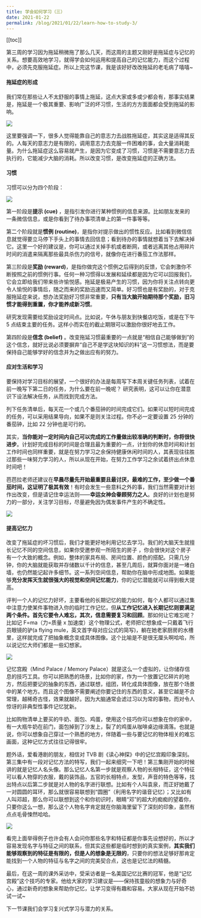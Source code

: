 ```yaml
---
title: 学会如何学习（三）
date: 2021-01-22
permalink: /blog/2021/01/22/learn-how-to-study-3/
---
```


[[toc]]

第三周的学习因为拖延稍微拖了那么几天，而这周的主题又刚好是拖延症与记忆的关系。想要高效地学习，就得学会如何运用和提高自己的记忆能力，而这个过程中，必须先克服拖延症。所以上完这节课，我是该好好改改拖延的老毛病了嘻嘻~

#### 拖延症的形成

我们常在那些让人不太舒服的事情上拖延，这点大家或多或少都会有，那事实结果是，拖延是一个极其重要、影响广泛的坏习惯，生活的方方面面都会受到拖延的影响。

![](/images/learn3/1.jpg)

这里要强调一下，很多人觉得能靠自己的意志力去战胜拖延症，其实这是适得其反的。人每天的意志力是有限的，调用意志力去克服一件困难的事，会大量消耗能量。为什么拖延症这么容易就产生，是因为它变成了习惯，习惯是不需要意志力去执行的，它能减少大脑的消耗。所以改变习惯，是改变拖延症的正确方法。

#### 习惯

习惯可以分为四个阶段：

![](/images/learn3/2.jpg)

第一阶段是**提示 (cue)** ，是指引发你进行某种惯例的信息来源。比如朋友发来的一条微信信息，或是你看到了待办事项清单上的第一件事等等。

第二个阶段就是**惯例 (routine)**，是指你对提示做出的惯性反应。比如看到微信信息就觉得要立马停下手头上的事情去回信息；看到待办的事情就想着当下去解决掉它。这里一个好的建议是，你可以通过关掉手机或者断网，或者远离其他占用碎片时间的消遣来隔离那些最具杀伤力的信号，就像你在进行番茄工作法那样。

第三阶段是**奖励 (reward)**，是指你做完这个惯例之后得到的反馈，它会刺激你不断按照之前的惯例行事。任何一种习惯得以发展和延续都是因为它可以回报我们，它会立即给我们带来些许愉悦感。拖延是极易产生的习惯，因为你将关注点转向更令人愉悦的事情后，随之而来的奖励迅速而又简单。好习惯也是有奖励的，对于克服拖延症来说，想办法奖励好习惯非常重要，**只有当大脑开始期待那个奖励，旧习惯才能得到重置，你才能养成新习惯**。

研究发现需要给奖励设定时间点。比如说，午休与朋友到快餐店吃饭，或是在下午 5 点结束主要的任务。这样小而实在的截止期限可以激励你很好地去工作。

第四阶段是**信念 (belief)** 。改变拖延习惯最重要的一点就是“相信自己能够做到”的这个信念，就好比说必须要摒弃“自己不是学这块知识的料”这一习惯想法，而是要保持自己能够学好的信念并为之做出应有的努力。

#### 应对生活和学习

要保持对学习目标的展望，一个很好的办法是每周写下本周关键任务列表，试着在前一晚写下第二日的任务，为什么要在前一晚呢？ 研究表明，这可以让你在潜意识下设法解决任务，从而找到完成方法。

列下任务清单后，每天花一个或几个番茄钟的时间完成它们。如果可以短时间完成的任务，可以采用结果导向，如果不是则关注过程。你不必一定要设置 25 分钟的番茄钟，比如 22 分钟也是可行的。

其实，**当你能对一定时间内自己可以完成的工作量做出较准确的判断时，你将很快进步**。计划好完成目标的时间是合理且最为重要的一点，计划你的休息时间和计划工作时间也同样重要，就是在努力学习之余保持健康休闲时间的人，其表现往往胜过那些一味努力学习的人，所以从现在开始，在努力工作学习之余试着挤出点休息时间吧！

芭芭拉老师还建议在**早晨尽量先开始最重要且最讨厌，最难的工作，至少做一个番茄时间，这证明了极其有效**！有时会发生一些意料之外的事，我们当然需要对计划作出改变，但是请记住幸运法则——**幸运女神会眷顾努力之人**。良好的计划也是努力的一部分，关注学习目标，尽量避免因为偶发事件产生的不确定性。

![](/images/learn3/3.jpg)

#### 提高记忆力

改变了拖延症的坏习惯后，我们才能更好地利用记忆去学习。我们的大脑天生就擅长记忆不同的空间信息，如果你受邀参观一所陌生的房子 ，你会很快对这个房子有一个大致的概念。例如，整体的家具布局、房间位置、颜色的搭配。只需几分钟，你的大脑就能获取并存储数以千计的信息，甚至几周后，就算你面对是一堵白墙，也仍然能记起许多细节。这一系列空间信息，帮助你在脑中形成地图。如果能够**充分发挥天生就很强大的视觉和空间记忆能力**，你的记忆潜能就可以得到极大提高。

评判一个人的记忆力好坏，主要看他的长期记忆的能力如何，每个人都可以通过集中注意力使某件事物进入你的临时工作记忆，但**从工作记忆进入长期记忆则要满足两个条件。首先它要令人难忘，其次，信息需要复习和回顾**。那如何让它难忘呢？比如记 F=ma（力=质量 x 加速度）这个物理公式，老师把它想象成一只戴着飞行员眼镜的驴(a flying mule，英文首字母对应公式的简写)，躺在她老家厨房的水槽里，这样就完成了把抽象概念变成具体图像。这个比喻是不是很无厘头啊哈哈，所以说记忆大师们都是一些幻想家。

![](/images/learn3/4.jpg)

记忆宫殿（Mind Palace / Memory Palace）就是这么一个虚拟的，让你储存信息的技巧工具。你可以把熟悉的场景，比如你的家，作为一个放置记忆碎片的地方，然后把要记的抽象的东西，通过联想，组团，转化成具体图像，放在那个场景中的某个地方。而且这个图像不需要阐述你要记住的东西的意义，甚至它越是不合常理，越稀奇古怪，效果就越好。因为大脑通常会滤过习以为常的事物，而对令人惊讶的非典型性事件记忆犹新。

比如购物清单上要买的牛奶、面包、鸡蛋，使用这个技巧你可以想象在你的家中，有一大瓶牛奶在前门，面包掉到了沙发上，裂了的鸡蛋从咖啡桌边缘滴落。也就是说，你可以想象自己穿过一个熟悉的地方，伴随着一些与要记忆的物体相关的难忘画面，这种记忆方式往往记得很牢。

题外话，爱看港剧的朋友，相信对 TVB 剧《读心神探》中的记忆宫殿印象深刻。第三集中有一段对记忆方法的特写，我们一起来细究一下吧！第三集刚开始的时候讲的就是记忆人名头像。那么记忆人名第一步就是观察人物的长相特征，这个特征可以看人物穿的衣服，戴的装饰品，五官的长相特点，发型，声音的特色等等，找出特点以后第二步就是对人物的名字进行联想。比如有个人叫袁泉，而正好她戴了一对圆圆的耳环，那么就很容易联想到“圆圈”（利用名字的谐音记忆）；又比如有人叫邓超，那么你可以联想到这个和你初识时，眼睛“邓”的超大的痴痴的望着你，只要你这么一想，那么这个人物名字肯定就在你脑海里留下了深刻的印象，虽然有点点毛骨悚然哈哈。

![](/images/learn3/5.jpg)

看完上面举得例子也许会有人会问你那些名字和特征都是你事先设想好的，所以才容易发现名字与特征之间的联系，但其实这些都是临时想到的真实案例，**其实我们能够观察到的特征是有限的，但是人的想象是无限的**，只要你的想法足够好那肯定能找到一个人物的特征与名字之间的完美契合点，这也是记忆法的精髓。

最后，在这一周的课外采访中，受采访者是一名美国记忆比赛的冠军，他是“记忆宫殿”这个技巧的专家。他给大家的学习建议是——保持孩童般的想象力与好奇心，通过新奇的想象来帮助你记忆，让学习变得有趣和容易。大家从现在开始不妨试一试~

下一节课我们会学习复兴式学习与潜力的关系。
